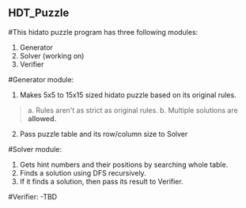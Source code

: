 ## HDT_Puzzle

#This hidato puzzle program has three following modules:
1. Generator
2. Solver (working on)
3. Verifier


#Generator module:
1. Makes 5x5 to 15x15 sized hidato puzzle based on its original rules.
  >a. Rules aren't as strict as original rules.
  >b. Multiple solutions are <b>allowed.</b>
2. Pass puzzle table and its row/column size to Solver

#Solver module:
1. Gets hint numbers and their positions by searching whole table.
2. Finds a solution using DFS recursively.
3. If it finds a solution, then pass its result to Verifier.

#Verifier:
-TBD
